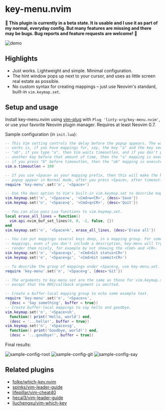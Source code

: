 # key-menu.nvim

**🚧 This plugin is currently in a beta state. It is usable and I use it as part of my normal, everyday config. But many features are missing and there may be bugs. Bug reports and feature requests are welcome! 🚧**

![demo](https://user-images.githubusercontent.com/5308024/169894329-7e14d3b1-fa9e-4326-92f2-de82d3b0096e.gif)

## Highlights

- Just works. Lightweight and simple. Minimal configuration.
- The hint window pops up next to your cursor, and uses as little screen real estate as possible.
- No custom syntax for creating mappings – just use Neovim's standard, built-in `vim.keymap.set`.

## Setup and usage

Install key-menu.nvim using [vim-plug](https://github.com/junegunn/vim-plug) with `Plug 'linty-org/key-menu.nvim'`, or use your favorite Neovim plugin manager. Requires at least Neovim 0.7.

Sample configuration (in `init.lua`):
```lua
-- This Vim setting controls the delay before the popup appears. The way it
-- works is, if you have mappings for, say, the key "a" and the key sequence
-- "ab", if you type "a", then Vim waits timeoutlen, and if you don't press
-- another key before that amount of time, then the "a" mapping is executed, but
-- if you press "b" before timeoutlen, then the "ab" mapping is executed.
vim.o.timeoutlen = 300

-- If you use <Space> as your mapping prefix, then this will make the key-menu
-- popup appear in Normal mode, after you press <Space>, after timeoutlen.
require 'key-menu'.set('n', '<Space>')

-- Use the desc option to Vim's built-in vim.keymap.set to describe mappings.
vim.keymap.set('n', '<Space>w', '<Cmd>w<CR>', {desc='Save'})
vim.keymap.set('n', '<Space>q', '<Cmd>q<CR>', {desc='Quit'})

-- You can also pass Lua functions to vim.keymap.set.
local erase_all_lines = function()
  vim.api.nvim_buf_set_lines(0, 0, -1, false, {})
end
vim.keymap.set('n', '<Space>k', erase_all_lines, {desc='Erase all'})

-- You can put mappings several keys deep, in a mapping group. For some kinds of
-- mappings, even if you don't include a description, key-menu will try to
-- render them nicely, for example by not showing the <Cmd> and <CR>.
vim.keymap.set('n', '<Space>gs', '<Cmd>Git status<CR>')
vim.keymap.set('n', '<Space>gc', '<Cmd>Git commit<CR>')

-- To describe the group of mappings under <Space>g, use key-menu.set.
require 'key-menu'.set('n', '<Space>g', {desc='Git'})

-- The arguments to key-menu.set are the same as those for vim.keymap.set,
-- except that the RHS/callback argument is omitted.

-- Create a buffer-local mapping group to echo some example text.
require 'key-menu'.set('n', '<Space>s',
  {desc = 'Say something', buffer = true})
-- Create buffer-local mappings to say hello and goodbye.
vim.keymap.set('n', '<Space>sh',
  function() print('Hello, world') end,
  {desc = '...hello!', buffer = true})
vim.keymap.set('n', '<Space>sg',
  function() print('Goodbye, world!') end,
  {desc = '...goodbye!', buffer = true})
```

Final results:

![sample-config-root](https://user-images.githubusercontent.com/5308024/170115903-a10692a8-11b7-4f4b-9194-c958251772fb.png) ![sample-config-git](https://user-images.githubusercontent.com/5308024/170115928-cbd9cb25-eb13-49ee-9fa0-eab22d0f9fe3.png) ![sample-config-say](https://user-images.githubusercontent.com/5308024/170115942-1ab0d108-77e9-47ad-a019-c766fa26965f.png)

## Related plugins

- [folke/which-key.nvim](https://github.com/folke/which-key.nvim)
- [spinks/vim-leader-guide](https://github.com/spinks/vim-leader-guide)
- [lifepillar/vim-cheat40](https://github.com/lifepillar/vim-cheat40)
- [hecal3/vim-leader-guide](https://github.com/hecal3/vim-leader-guide)
- [liuchengxu/vim-which-key](https://github.com/liuchengxu/vim-which-key)
